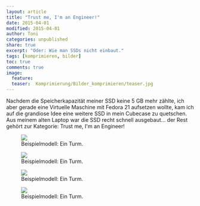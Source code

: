 ```yaml
---
layout: article
title: "Trust me, I'm an Engineer!"
date: 2015-04-01
modified: 2015-04-01
author: Toni
categories: unpublished
share: true
excerpt: "Oder: Wie man SSDs nicht einbaut."
tags: [komprimieren, bilder]
toc: true
comments: true
image:
  feature: 
  teaser:  Komprimierung/Bilder_komprimieren/teaser.jpg
---
```


Nachdem die Speicherkapazität meiner SSD keine 5 GB mehr zählte, ich aber gerade eine Virtuelle Maschine mit Fedora 21 aufsetzen wollte, kam ich auf die grandiose Idee eine weitere SSD in mein Cubecase zu quetschen. Aus meinem alten Laptop war die SSD recht schnell ausgebaut... der Rest gehört zur Kategorie: Trust me, I'm an Engineer! 

<figure>
	<a href="{{ site.url }}/images/trust_me/01_trust.jpg">
		<img src="{{ site.url }}/images/trust_me/01_trust.jpg" />
	</a>
	<figcaption>
		Beispielmodell: Ein Turm.
	</figcaption>
</figure>

<figure>
	<a href="{{ site.url }}/images/trust_me/02_trust.jpg">
		<img src="{{ site.url }}/images/trust_me/02_trust.jpg" />
	</a>
	<figcaption>
		Beispielmodell: Ein Turm.
	</figcaption>
</figure>

<figure>
	<a href="{{ site.url }}/images/trust_me/03_trust.jpg">
		<img src="{{ site.url }}/images/trust_me/03_trust.jpg" />
	</a>
	<figcaption>
		Beispielmodell: Ein Turm.
	</figcaption>
</figure>

<figure>
	<a href="{{ site.url }}/images/trust_me/04_trust.jpg">
		<img src="{{ site.url }}/images/trust_me/04_trust.jpg" />
	</a>
	<figcaption>
		Beispielmodell: Ein Turm.
	</figcaption>
</figure>